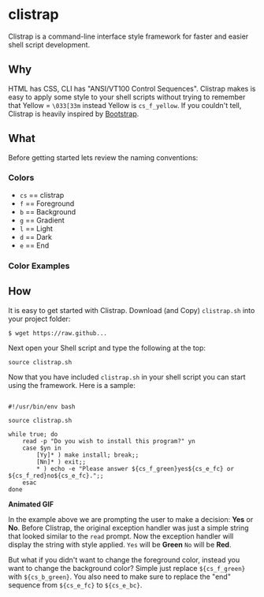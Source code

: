 clistrap
========

Clistrap is a command-line interface style framework for faster and easier shell script development.

## Why

HTML has CSS, CLI has "ANSI/VT100 Control Sequences".  Clistrap makes is easy to apply some style to your shell scripts without trying to remember that Yellow = `\033[33m` instead Yellow is `cs_f_yellow`. If you couldn't tell, Clistrap is heavily inspired by [Bootstrap](http://getbootstrap.com).

## What

Before getting started lets review the naming conventions:

### Colors
* `cs` == clistrap
* `f`  == Foreground
* `b`  == Background
* `g`  == Gradient
* `l`  == Light
* `d`  == Dark
* `e`  == End

### Color Examples

## How

It is easy to get started with Clistrap.  Download (and Copy) `clistrap.sh` into your project folder:

`$ wget https://raw.github...`

Next open your Shell script and type the following at the top: 

`source clistrap.sh`

Now that you have included `clistrap.sh` in your shell script you can start using the framework.  Here is a sample:

```shell

#!/usr/bin/env bash

source clistrap.sh

while true; do
    read -p "Do you wish to install this program?" yn
    case $yn in
        [Yy]* ) make install; break;;
        [Nn]* ) exit;;
        * ) echo -e "Please answer ${cs_f_green}yes${cs_e_fc} or ${cs_f_red}no${cs_e_fc}.";;
    esac
done

```
**Animated GIF**

In the example above we are prompting the user to make a decision: **Yes** or **No**.  Before Clistrap, the original exception handler was just a simple string that looked similar to the `read` prompt.  Now the exception handler will display the string with style applied.  `Yes` will be **Green** `No` will be **Red**.

But what if you didn't want to change the foreground color, instead you want to change the background color?  Simple just replace `${cs_f_green}` with `${cs_b_green}`.  You also need to make sure to replace the "end" sequence from `${cs_e_fc}` to `${cs_e_bc}`. 